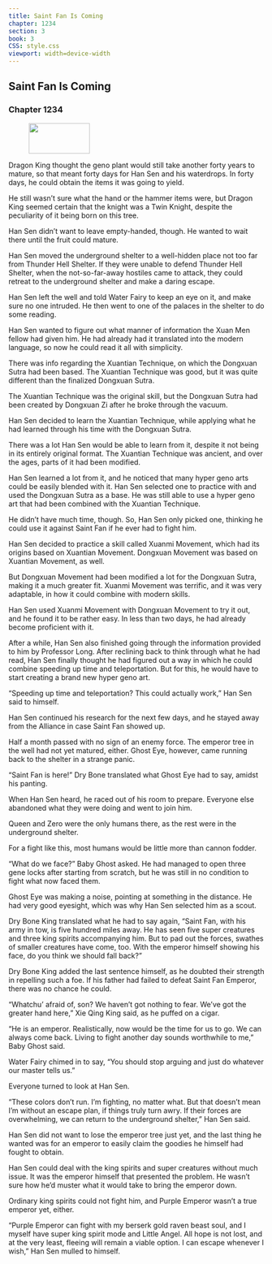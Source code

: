 ```yaml
---
title: Saint Fan Is Coming
chapter: 1234
section: 3
book: 3
CSS: style.css
viewport: width=device-width
---
```


## Saint Fan Is Coming

### Chapter 1234

<figure>
	<img src="../Images/gem.gif" alt="" id="gem" width="120" height="60" />
</figure>

Dragon King thought the geno plant would still take another forty years to mature, so that meant forty days for Han Sen and his waterdrops. In forty days, he could obtain the items it was going to yield.

He still wasn’t sure what the hand or the hammer items were, but Dragon King seemed certain that the knight was a Twin Knight, despite the peculiarity of it being born on this tree.

Han Sen didn’t want to leave empty-handed, though. He wanted to wait there until the fruit could mature.

Han Sen moved the underground shelter to a well-hidden place not too far from Thunder Hell Shelter. If they were unable to defend Thunder Hell Shelter, when the not-so-far-away hostiles came to attack, they could retreat to the underground shelter and make a daring escape.

Han Sen left the well and told Water Fairy to keep an eye on it, and make sure no one intruded. He then went to one of the palaces in the shelter to do some reading.

Han Sen wanted to figure out what manner of information the Xuan Men fellow had given him. He had already had it translated into the modern language, so now he could read it all with simplicity.

There was info regarding the Xuantian Technique, on which the Dongxuan Sutra had been based. The Xuantian Technique was good, but it was quite different than the finalized Dongxuan Sutra.

The Xuantian Technique was the original skill, but the Dongxuan Sutra had been created by Dongxuan Zi after he broke through the vacuum.

Han Sen decided to learn the Xuantian Technique, while applying what he had learned through his time with the Dongxuan Sutra.

There was a lot Han Sen would be able to learn from it, despite it not being in its entirely original format. The Xuantian Technique was ancient, and over the ages, parts of it had been modified.

Han Sen learned a lot from it, and he noticed that many hyper geno arts could be easily blended with it. Han Sen selected one to practice with and used the Dongxuan Sutra as a base. He was still able to use a hyper geno art that had been combined with the Xuantian Technique.

He didn’t have much time, though. So, Han Sen only picked one, thinking he could use it against Saint Fan if he ever had to fight him.

Han Sen decided to practice a skill called Xuanmi Movement, which had its origins based on Xuantian Movement. Dongxuan Movement was based on Xuantian Movement, as well.

But Dongxuan Movement had been modified a lot for the Dongxuan Sutra, making it a much greater fit. Xuanmi Movement was terrific, and it was very adaptable, in how it could combine with modern skills.

Han Sen used Xuanmi Movement with Dongxuan Movement to try it out, and he found it to be rather easy. In less than two days, he had already become proficient with it.

After a while, Han Sen also finished going through the information provided to him by Professor Long. After reclining back to think through what he had read, Han Sen finally thought he had figured out a way in which he could combine speeding up time and teleportation. But for this, he would have to start creating a brand new hyper geno art.

“Speeding up time and teleportation? This could actually work,” Han Sen said to himself.

Han Sen continued his research for the next few days, and he stayed away from the Alliance in case Saint Fan showed up.

Half a month passed with no sign of an enemy force. The emperor tree in the well had not yet matured, either. Ghost Eye, however, came running back to the shelter in a strange panic.

“Saint Fan is here!” Dry Bone translated what Ghost Eye had to say, amidst his panting.

When Han Sen heard, he raced out of his room to prepare. Everyone else abandoned what they were doing and went to join him.

Queen and Zero were the only humans there, as the rest were in the underground shelter.

For a fight like this, most humans would be little more than cannon fodder.

“What do we face?” Baby Ghost asked. He had managed to open three gene locks after starting from scratch, but he was still in no condition to fight what now faced them.

Ghost Eye was making a noise, pointing at something in the distance. He had very good eyesight, which was why Han Sen selected him as a scout.

Dry Bone King translated what he had to say again, “Saint Fan, with his army in tow, is five hundred miles away. He has seen five super creatures and three king spirits accompanying him. But to pad out the forces, swathes of smaller creatures have come, too. With the emperor himself showing his face, do you think we should fall back?”

Dry Bone King added the last sentence himself, as he doubted their strength in repelling such a foe. If his father had failed to defeat Saint Fan Emperor, there was no chance he could.

“Whatchu’ afraid of, son? We haven’t got nothing to fear. We’ve got the greater hand here,” Xie Qing King said, as he puffed on a cigar.

“He is an emperor. Realistically, now would be the time for us to go. We can always come back. Living to fight another day sounds worthwhile to me,” Baby Ghost said.

Water Fairy chimed in to say, “You should stop arguing and just do whatever our master tells us.”

Everyone turned to look at Han Sen.

“These colors don’t run. I’m fighting, no matter what. But that doesn’t mean I’m without an escape plan, if things truly turn awry. If their forces are overwhelming, we can return to the underground shelter,” Han Sen said.

Han Sen did not want to lose the emperor tree just yet, and the last thing he wanted was for an emperor to easily claim the goodies he himself had fought to obtain.

Han Sen could deal with the king spirits and super creatures without much issue. It was the emperor himself that presented the problem. He wasn’t sure how he’d muster what it would take to bring the emperor down.

Ordinary king spirits could not fight him, and Purple Emperor wasn’t a true emperor yet, either.

“Purple Emperor can fight with my berserk gold raven beast soul, and I myself have super king spirit mode and Little Angel. All hope is not lost, and at the very least, fleeing will remain a viable option. I can escape whenever I wish,” Han Sen mulled to himself.